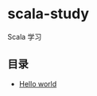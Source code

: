 # scala-study
Scala 学习

## 目录

* [Hello world](/src/main/scala/com/jsgygujun/chapter01/Hello.scala)
